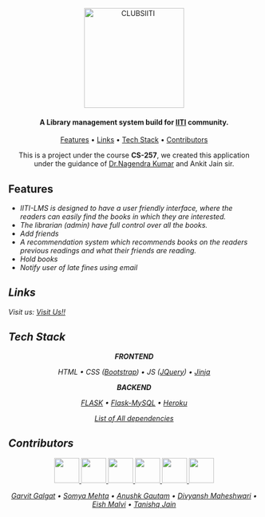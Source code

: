 
<p align="center"><a href="https://iitilms.herokuapp.com/"><img src="https://raw.githubusercontent.com/gg-dev-05/iiti-lms/master/static/assets/images/logo-text.png?token=ARLKUTPDHBEXL2E2T7VHRC3ARWC2U" alt="CLUBSIITI" width="200"></a></p>
<h4 align="center">A Library management system build for  <a href="https://www.iiti.ac.in/" target="_blank">IITI</a> community.</h4>
<p align="center">
  <a href="#features">Features</a> •
  <a href="#links">Links</a> •
  <a href="#tech-stack">Tech Stack</a> •
  <a href="#contributors">Contributors</a>
</p>


<p align="center">
This is a project under the course <b>CS-257</b>, we created this application under the guidance of <a href="https://sites.google.com/view/nagendrak/">Dr.Nagendra Kumar</a> and Ankit Jain sir.
</p>


## Features
* <em> IITI-LMS is designed to have a user friendly interface, where the readers can easily find the books in which they are interested.
* <em> The librarian (admin) have full control over all the books.
* <em> Add friends 
* <em> A recommendation system which recommends books on the readers previous readings and what their friends are reading.
* <em> Hold books 
* <em> Notify user of late fines using email


## Links
Visit us: <a href="https://iitilms.herokuapp.com/">Visit Us!!</a>  

## Tech Stack


<p align="center"><b>FRONTEND</b></p>
<p align="center">
		HTML • CSS (<a href="https://getbootstrap.com/">Bootstrap</a>) • JS (<a href="https://jquery.com/">JQuery</a>) • <a 			href="https://jinja.palletsprojects.com/en/2.11.x/">Jinja</a>
</p>


<p align="center"><b>BACKEND</b></p>
<p align="center">
		<a href="https://flask.palletsprojects.com/en/1.1.x/">FLASK</a> • <a href="https://github.com/alexferl/flask-mysqldb">Flask-MySQL</a> •
	<a href="https://www.heroku.com">Heroku</a>
</p>

<p align="center">
	<a href="https://github.com/gg-dev-05/iiti-lms/network/dependencies">
		List of All dependencies
	</a>
</p>

## Contributors

<p align="center">
<a href="https://github.com/gg-dev-05">
	<img src="https://github.com/gg-dev-05.png" width="50px">
</a>

<a href="https://github.com/somyamehta24">
	<img src="https://github.com/somyamehta24.png" width="50px">
</a>

<a href="https://github.com/Anushk2001">
	<img src="https://github.com/Anushk2001.png" width="50px">
</a>


<a href="https://github.com/dmdivyansh">
  	<img src="https://github.com/dmdivyansh.png" width="50px">
</a>

<a href="https://github.com/eeshmalvi">
	<img src="https://github.com/eeshmalvi.png" width="50px">
</a>

<a href="https://github.com/Tanishq-30">
	<img src="https://github.com/Tanishq-30.png" width="50px">
</a>
</p>

<p align="center">
		<a href="https://github.com/gg-dev-05">Garvit Galgat</a> •
    <a href="https://github.com/somyamehta24">Somya Mehta</a> •
    <a href="https://github.com/Anushk2001">Anushk Gautam</a> •
		<a href="https://github.com/dmdivyansh">Divyansh Maheshwari</a> •
    <a href="https://github.com/eeshmalvi">Eish Malvi</a> •
		<a href="https://github.com/Tanishq-30">Tanishq Jain</a>
</p>
